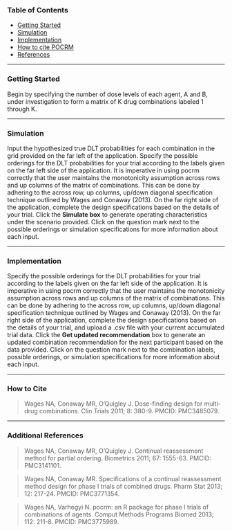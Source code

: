 
<br>

### Table of Contents

- [Getting Started](#getting-started)
- [Simulation](#simulation)
- [Implementation](#implementation)
- [How to cite POCRM](#how-to-cite)
- [References](#references)

---

<a name="getting-started"></a>
### Getting Started

Begin by specifying the number of dose levels of each agent, A and B, under investigation to form a matrix of K drug combinations labeled 1 through K. 

---

<a name="simulation"></a>

### Simulation

Input the hypothesized true DLT probabilities for each combination in the grid provided on the far left of the application. Specify the possible orderings for the DLT probabilities for your trial according to the labels given on the far left side of the application. It is imperative in using pocrm correctly that the user maintains the monotonicity assumption across rows and up columns of the matrix of combinations. This can be done by adhering to the across row, up columns, up/down diagonal specification technique outlined by Wages and Conaway (2013). On the far right side of the application, complete the design specifications based on the details of your trial. Click the **Simulate box** to generate operating characteristics under the scenario provided. Click on the question mark next to the possible orderings or simulation specifications for more information about each input.

---

<a name="implementation"></a>
### Implementation

Specify the possible orderings for the DLT probabilities for your trial according to the labels given on the far left side of the application. It is imperative in using pocrm correctly that the user maintains the monotonicity assumption across rows and up columns of the matrix of combinations. This can be done by adhering to the across row, up columns, up/down diagonal specification technique outlined by Wages and Conaway (2013). On the far right side of the application, complete the design specifications based on the details of your trial, and upload a .csv file with your current accumulated trial data. Click the **Get updated recommendation** box to generate an updated combination recommendation for the next participant based on the data provided. Click on the question mark next to the combination labels, possible orderings, or simulation specifications for more information about each input.

---

<a name="how-to-cite"></a>
### How to Cite

> Wages NA, Conaway MR, O’Quigley J. Dose-finding design for multi-drug combinations. Clin Trials 2011; 8: 380-9. PMCID: PMC3485079.

---
<a name="references"></a>
### Additional References

> Wages NA, Conaway MR, O’Quigley J. Continual reassessment method for partial ordering. Biometrics 2011; 67: 1555-63. PMCID: PMC3141101.

> Wages NA, Conaway MR. Specifications of a continual reassessment method design for phase I trials of combined drugs. Pharm Stat 2013; 12: 217-24. PMCID: PMC3771354.

> Wages NA, Varhegyi N. pocrm: an R package for phase I trials of combinations of agents. Comput Methods Programs Biomed 2013; 112: 211-8. PMCID: PMC3775989.


